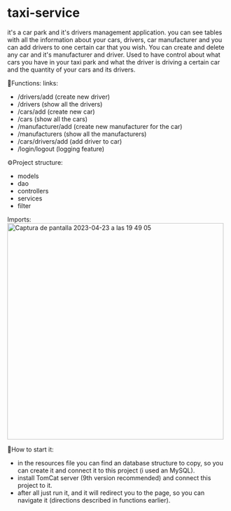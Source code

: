 # taxi-service
it's a car park and it's drivers management application. you can see tables with all the information about your cars, drivers, car manufacturer and you can add drivers to one certain car that you wish. You can create and delete any car and it's manufacturer and driver. Used to have control about what cars you have in your taxi park and what the driver is driving a certain car and the quantity of your cars and its drivers.

🎯Functions:
  links:
  - /drivers/add (create new driver)
  - /drivers (show all the drivers)
  - /cars/add (create new car)
  - /cars (show all the cars)
  - /manufacturer/add (create new manufacturer for the car)
  - /manufacturers (show all the manufacturers)
  - /cars/drivers/add (add driver to car)
  - /login/logout (logging feature)

⚙️Project structure:
- models
- dao
- controllers
- services
- filter

Imports:
<img width="494" alt="Captura de pantalla 2023-04-23 a las 19 49 05" src="https://user-images.githubusercontent.com/112902418/233856233-f75e555b-aabd-4bdd-a93a-4e4942b31084.png">


👀How to start it:
- in the resources file you can find an database
structure to copy, so you can create it and connect it to this project (i used an MySQL).
- install TomCat server (9th version recommended) and connect this project to it.
- after all just run it, and it will redirect you to the page,
so you can navigate it (directions described in functions earlier).
